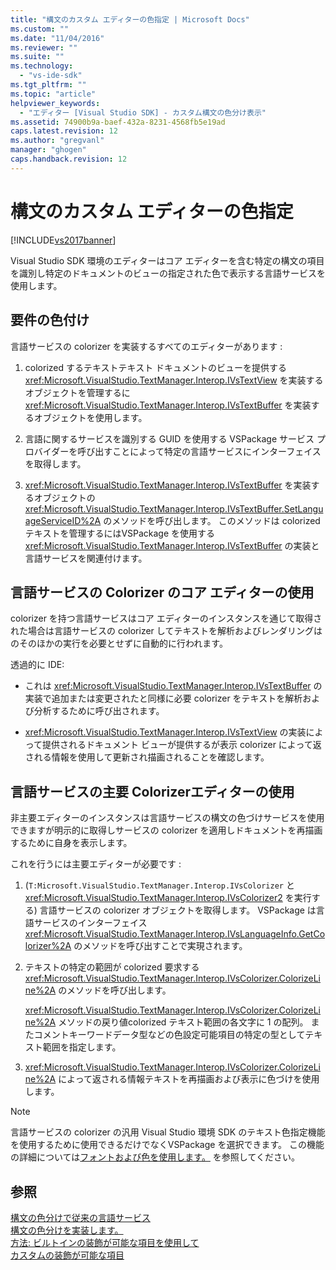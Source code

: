 ```yaml
---
title: "構文のカスタム エディターの色指定 | Microsoft Docs"
ms.custom: ""
ms.date: "11/04/2016"
ms.reviewer: ""
ms.suite: ""
ms.technology: 
  - "vs-ide-sdk"
ms.tgt_pltfrm: ""
ms.topic: "article"
helpviewer_keywords: 
  - "エディター [Visual Studio SDK] - カスタム構文の色分け表示"
ms.assetid: 74900b9a-baef-432a-8231-4568fb5e19ad
caps.latest.revision: 12
ms.author: "gregvanl"
manager: "ghogen"
caps.handback.revision: 12
---
```

# 構文のカスタム エディターの色指定
[!INCLUDE[vs2017banner](../code-quality/includes/vs2017banner.md)]

Visual Studio SDK 環境のエディターはコア エディターを含む特定の構文の項目を識別し特定のドキュメントのビューの指定された色で表示する言語サービスを使用します。  
  
## 要件の色付け  
 言語サービスの colorizer を実装するすべてのエディターがあります :  
  
1.  colorized するテキストテキスト ドキュメントのビューを提供する <xref:Microsoft.VisualStudio.TextManager.Interop.IVsTextView> を実装するオブジェクトを管理するに <xref:Microsoft.VisualStudio.TextManager.Interop.IVsTextBuffer> を実装するオブジェクトを使用します。  
  
2.  言語に関するサービスを識別する GUID を使用する VSPackage サービス プロバイダーを呼び出すことによって特定の言語サービスにインターフェイスを取得します。  
  
3.  <xref:Microsoft.VisualStudio.TextManager.Interop.IVsTextBuffer> を実装するオブジェクトの <xref:Microsoft.VisualStudio.TextManager.Interop.IVsTextBuffer.SetLanguageServiceID%2A> のメソッドを呼び出します。  このメソッドは colorized テキストを管理するにはVSPackage を使用する <xref:Microsoft.VisualStudio.TextManager.Interop.IVsTextBuffer> の実装と言語サービスを関連付けます。  
  
## 言語サービスの Colorizer のコア エディターの使用  
 colorizer を持つ言語サービスはコア エディターのインスタンスを通じて取得された場合は言語サービスの colorizer してテキストを解析およびレンダリングはのそのほかの実行を必要とせずに自動的に行われます。  
  
 透過的に IDE:  
  
-   これは <xref:Microsoft.VisualStudio.TextManager.Interop.IVsTextBuffer> の実装で追加または変更されたと同様に必要 colorizer をテキストを解析および分析するために呼び出されます。  
  
-   <xref:Microsoft.VisualStudio.TextManager.Interop.IVsTextView> の実装によって提供されるドキュメント ビューが提供するが表示 colorizer によって返される情報を使用して更新され描画されることを確認します。  
  
## 言語サービスの主要 Colorizerエディターの使用  
 非主要エディターのインスタンスは言語サービスの構文の色づけサービスを使用できますが明示的に取得しサービスの colorizer を適用しドキュメントを再描画するために自身を表示します。  
  
 これを行うには主要エディターが必要です :  
  
1.  \(`T:Microsoft.VisualStudio.TextManager.Interop.IVsColorizer` と <xref:Microsoft.VisualStudio.TextManager.Interop.IVsColorizer2> を実行する\) 言語サービスの colorizer オブジェクトを取得します。  VSPackage は言語サービスのインターフェイス <xref:Microsoft.VisualStudio.TextManager.Interop.IVsLanguageInfo.GetColorizer%2A> のメソッドを呼び出すことで実現されます。  
  
2.  テキストの特定の範囲が colorized 要求する <xref:Microsoft.VisualStudio.TextManager.Interop.IVsColorizer.ColorizeLine%2A> のメソッドを呼び出します。  
  
     <xref:Microsoft.VisualStudio.TextManager.Interop.IVsColorizer.ColorizeLine%2A> メソッドの戻り値colorized テキスト範囲の各文字に 1 の配列。  またコメントキーワードデータ型などの色設定可能項目の特定の型としてテキスト範囲を指定します。  
  
3.  <xref:Microsoft.VisualStudio.TextManager.Interop.IVsColorizer.ColorizeLine%2A> によって返される情報テキストを再描画および表示に色づけを使用します。  
  
> [!NOTE]
>  言語サービスの colorizer の汎用 Visual Studio 環境 SDK のテキスト色指定機能を使用するために使用できるだけでなくVSPackage を選択できます。  この機能の詳細については[フォントおよび色を使用します。](../extensibility/using-fonts-and-colors.md) を参照してください。  
  
## 参照  
 [構文の色分けで従来の言語サービス](../extensibility/internals/syntax-coloring-in-a-legacy-language-service.md)   
 [構文の色分けを実装します。](../extensibility/internals/implementing-syntax-coloring.md)   
 [方法: ビルトインの装飾が可能な項目を使用して](../extensibility/internals/how-to-use-built-in-colorable-items.md)   
 [カスタムの装飾が可能な項目](../extensibility/internals/custom-colorable-items.md)